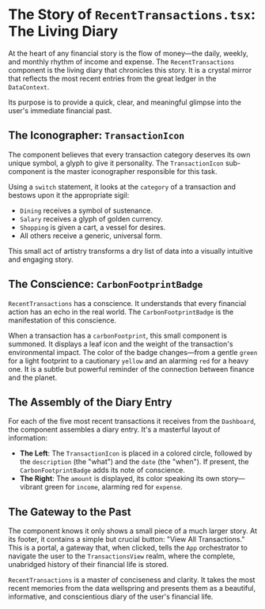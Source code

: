 # The Story of `RecentTransactions.tsx`: The Living Diary

At the heart of any financial story is the flow of money—the daily, weekly, and monthly rhythm of income and expense. The `RecentTransactions` component is the living diary that chronicles this story. It is a crystal mirror that reflects the most recent entries from the great ledger in the `DataContext`.

Its purpose is to provide a quick, clear, and meaningful glimpse into the user's immediate financial past.

## The Iconographer: `TransactionIcon`

The component believes that every transaction category deserves its own unique symbol, a glyph to give it personality. The `TransactionIcon` sub-component is the master iconographer responsible for this task.

Using a `switch` statement, it looks at the `category` of a transaction and bestows upon it the appropriate sigil:
-   `Dining` receives a symbol of sustenance.
-   `Salary` receives a glyph of golden currency.
-   `Shopping` is given a cart, a vessel for desires.
-   All others receive a generic, universal form.

This small act of artistry transforms a dry list of data into a visually intuitive and engaging story.

## The Conscience: `CarbonFootprintBadge`

`RecentTransactions` has a conscience. It understands that every financial action has an echo in the real world. The `CarbonFootprintBadge` is the manifestation of this conscience.

When a transaction has a `carbonFootprint`, this small component is summoned. It displays a leaf icon and the weight of the transaction's environmental impact. The color of the badge changes—from a gentle `green` for a light footprint to a cautionary `yellow` and an alarming `red` for a heavy one. It is a subtle but powerful reminder of the connection between finance and the planet.

## The Assembly of the Diary Entry

For each of the five most recent transactions it receives from the `Dashboard`, the component assembles a diary entry. It's a masterful layout of information:

-   **The Left**: The `TransactionIcon` is placed in a colored circle, followed by the `description` (the "what") and the `date` (the "when"). If present, the `CarbonFootprintBadge` adds its note of conscience.
-   **The Right**: The `amount` is displayed, its color speaking its own story—vibrant green for `income`, alarming red for `expense`.

## The Gateway to the Past

The component knows it only shows a small piece of a much larger story. At its footer, it contains a simple but crucial button: "View All Transactions." This is a portal, a gateway that, when clicked, tells the `App` orchestrator to navigate the user to the `TransactionsView` realm, where the complete, unabridged history of their financial life is stored.

`RecentTransactions` is a master of conciseness and clarity. It takes the most recent memories from the data wellspring and presents them as a beautiful, informative, and conscientious diary of the user's financial life.
